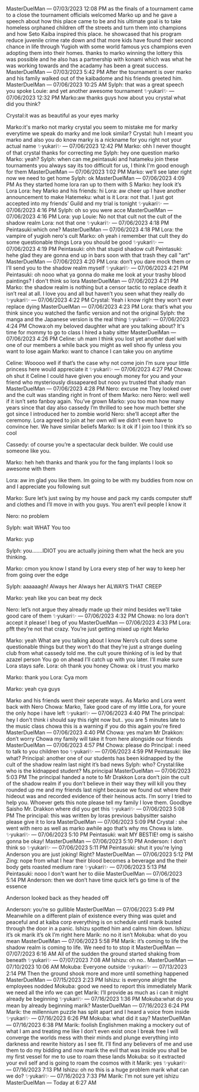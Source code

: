 MasterDuelMan — 07/03/2023 12:08 PM
as the finals of a tournament came to a close the tournament officials welcomed Marko up and he gave a speech about how this place came to be and his ultimate goal is to take homeless orphaned children off the streets and turn them into champions and how Seto Kaiba inspired this place. he showcased that his program reduce juvenile crime rate down and that more kids have found their second chance in life through Yugioh with some world famous ycs champions even adopting them into their homes. thanks to marko winning the lottery this was possible and he also has a partnership with konami which was what he was working towards and the acadamy has been a great success.
MasterDuelMan — 07/03/2023 5:42 PM
After the tournament is over marko and his family walked out of the kaibadome and his friends greeted him.
MasterDuelMan — 07/06/2023 10:25 AM
Sylph: that was a great speech you spoke
Louie: and yet another awesome tournament
✨yukari✨ — 07/06/2023 12:32 PM
Marko:aw thanks guys how about you crystal what did you think?

Crystal:it was as beautiful as your eyes marky

Marko:it's marko not marky crystal you seem to mistake me for marky everytime we speak do marky and me look similar? 
Crystal: huh I meant you marko and also you do know marky is a nickname for you right not your actual name
✨yukari✨ — 07/06/2023 12:42 PM
Marko: ohh I never thought of that crystal thanks for correcting me
Sylph: hey one question marko
Marko: yeah?
Sylph: when can me,peintasuki and hatameku join these tournaments you always say its too difficult for us, I think I'm good enough for them
MasterDuelMan — 07/06/2023 1:02 PM
Marko: we’ll see later right now we need to get home
Sylph: ok
MasterDuelMan — 07/06/2023 4:09 PM
As they started home lora ran up to them with S
Marko: hey look it’s Lora 
Lora: hey
Marko and his friends: hi
Lora: aw cheer up I have another announcement to make
Hatemeku: what is it
Lora: not that. I just got accepted into my friends’ Guild and my trial is tonight
✨yukari✨ — 07/06/2023 4:16 PM
Sylph: oh so you were acce
MasterDuelMan — 07/06/2023 4:16 PM
Lora: yup
Louie: No not that cult not the cult of the shadow realm
Lora: not that one
✨yukari✨ — 07/06/2023 4:18 PM
Peintasuki:which one?
MasterDuelMan — 07/06/2023 4:18 PM
Lora: the vampire of yugioh nero's cult
Marko: oh yeah i remember that cult they do some questionable things Lora you should be good 
✨yukari✨ — 07/06/2023 4:19 PM
Peintasuki: ohh that stupid shadow cult
Peintasuki: hehe glad they are gonna end up in bars soon with that trash they call "art"
MasterDuelMan — 07/06/2023 4:20 PM
Lora: don’t you dare mock them or I’ll send you to the shadow realm myself
✨yukari✨ — 07/06/2023 4:21 PM
Peintasuki: oh nooo what ya gonna do make me look at your trashy blood paintings? I don't think so lora
MasterDuelMan — 07/06/2023 4:21 PM
Marko: the shadow realm is nothing but a censor tactic to replace death it isn’t real at all. I love you and all but haven’t you seen what they really do 
✨yukari✨ — 07/06/2023 4:22 PM
Crystal: Yeah i know right they won't ever replace dying
MasterDuelMan — 07/06/2023 4:23 PM
Lora: that’s what you think since you watched the fanfic version and not the original
Sylph: the manga and the Japanese version is the real thing
✨yukari✨ — 07/06/2023 4:24 PM
Chowa:oh my beloved daughter what are you talking about? It's time for mommy to go to class I hired a baby sitter
MasterDuelMan — 07/06/2023 4:26 PM
Celine: uh mam I think you lost yet another duel with one of our members a while back you might as well shoo fly unless you want to lose again
Marko: want to chance  I can take you on anytime 

Celine: Wooooo well if that’s the case why not come join I’m sure your little princess here would appreciate it 
✨yukari✨ — 07/06/2023 4:27 PM
Chowa: oh shut it Celine I could have given you enough money for you and your friend who mysteriously dissapeared but nooo yu trusted that shady man
MasterDuelMan — 07/06/2023 4:28 PM
Nero: excuse me
They looked over and the cult was standing right in front of them
Marko: nero
Nero: well well if it isn’t seto fanboy again. You’ve grown 
Marko: you too man how many years since that day also cassedy I’m thrilled to see how much better she got since I introduced her to zombie world 
Nero: she’ll accept after the ceremony. Lora agreed to join at her own will we didn’t even have to convince her. We have similar beliefs 
Marko: Is it ok if I join too I think it’s so cool 

Cassedy: of course you’re a spectacular deck builder. We could use someone like you.

Marko: heh heh thanks and thank you for the fang implants I look so awesome with them

Lora: aw im glad you like them. Im going to be with my buddies from now on and I appreciate  you following suit 

Marko: Sure let’s just swing by my house and pack my cards computer stuff and clothes and I’ll move in with you guys. You aren’t evil people I know it

Nero: no problem 

Sylph: wait WHAT You too 

Marko: yup 

Sylph: you…….IDIOT you are actually joining them what the heck are you thinking.

Marko: cmon you know I stand by Lora every step of her way to keep her from going over the edge

Sylph: aaaaaagh! Always her Always her ALWAYS THAT CREEP 

Marko: yeah like you can beat my deck

Nero: let’s not argue they already made up their mind besides we’ll take good care of them 
✨yukari✨ — 07/06/2023 4:32 PM
Chowa: no lora don't accept it please! I beg of you
MasterDuelMan — 07/06/2023 4:33 PM
Lora: pfft  they’re not that crazy. You’re just getting mixed up right Marko 

Marko: yeah What are you talking about I know Nero’s cult does some questionable things but they won’t do that they’re just a strange dueling club from what cassedy told me. the cult youre thinking of is led by that azazel person You go on ahead I’ll catch up with you later.  I’ll make sure Lora stays safe. 
Lora: oh thank you honey 
Chowa: ok i trust you marko

Marko: thank you 
Lora: Cya mom 

Marko: yeah cya guys 

Marko and his friends went their seperate ways. As Marko and Lora went back with Nero 
Chowa: Marko, Take good care of my little Lora, for youre the only hope i have left 
✨yukari✨ — 07/06/2023 4:40 PM
The principal: hey I don't think i should say this right now but.. you are 5 minutes late to the music class chowa this is a warning if you do this again you're fired
MasterDuelMan — 07/06/2023 4:40 PM
Chowa: yes ma’am
Mr Drakkon: don’t worry Chowa my family will take it from here alongside our friends 
MasterDuelMan — 07/06/2023 4:57 PM
Chowa: please do
Principal: i need to talk to you children too
✨yukari✨ — 07/06/2023 4:59 PM
Peintasuki: like what?
Principal: another one of our students has been kidnapped by the cult of the shadow realm last night it’s bad news
Sylph: who? 
Crystal:like who is the kidnapped student? Ms.principal
MasterDuelMan — 07/06/2023 5:03 PM
The principal handed a note to Mr Drakkon 
Lora don’t join the cult of the shadow realm if you don’t believe in their way they will kill you they rounded up me and my friends last night because we found out where their hideout was and recorded evidence of their heinous acts. I’m sorry I tried to help you. Whoever gets this note please tell my family I love them. Goodbye
Saisho
Mr. Drakkon where did you get this 
✨yukari✨ — 07/06/2023 5:08 PM
The principal: this was written by loras previous babysitter saisho please give it to lora
MasterDuelMan — 07/06/2023 5:09 PM
Crystal : she went  with nero as well as marko awhile ago that’s why ms Chowa is late. 
✨yukari✨ — 07/06/2023 5:10 PM
Peintasuki: wait MY BESTIE! omg is saisho gonna be okay!
MasterDuelMan — 07/06/2023 5:10 PM
Anderson: I don’t think so
✨yukari✨ — 07/06/2023 5:11 PM
Peintasuki: shut it you're lying Anderson you are just joking! Right?
MasterDuelMan — 07/06/2023 5:12 PM
Zing: nope from what I hear their blood becomes a beverage and the their body gets roasted medium rare
✨yukari✨ — 07/06/2023 5:13 PM
Peintasuki: nooo I don't want her to diiie
MasterDuelMan — 07/06/2023 5:14 PM
Anderson: then we don’t have time quick let’s go time is of the essence 

Anderson looked back as they headed off 

Anderson: you’re so gullible 
MasterDuelMan — 07/06/2023 5:49 PM
Meanwhile on a different plain of existence every thing was quiet and peaceful and at kaiba corp everything is on schedule until marik busted through the door in a panic. Ishizu spotted him and calms him down. 
Ishizu: it’s ok marik it’s ok I’m right here 
Marik: no no it isn’t
Mokuba: what do you mean
MasterDuelMan — 07/06/2023 5:58 PM
Marik: it’s coming to life the shadow realm is coming to life.  We need to to stop it 
MasterDuelMan — 07/07/2023 6:16 AM
All of the sudden the ground started shaking from beneath
✨yukari✨ — 07/07/2023 7:08 AM
Ishizu: oh no..
MasterDuelMan — 07/10/2023 10:06 AM
Mokuba: Everyone outside
✨yukari✨ — 07/13/2023 2:14 PM
Then the ground shook more and more until something happened
MasterDuelMan — 07/15/2023 2:23 PM
Ishizu: is everyone alright
the employees nodded
Mokuba: good we need to report this immediately Marik we need all the info we can get
Marik: I’ll provide as much as i can it might already be beginning 
✨yukari✨ — 07/16/2023 1:36 PM
Mokuba:what do you mean by already beginning marik?
MasterDuelMan — 07/16/2023 6:24 PM
Marik: the millennium puzzle has split apart  and I heard a voice from inside
✨yukari✨ — 07/16/2023 6:26 PM
Mokuba: what did it say?
MasterDuelMan — 07/16/2023 6:38 PM
Marik: foolish Englishmen making a mockery out of what I am and treating me like I don’t even exist once I break free I will converge the worlds mess with their minds and plunge everything into darkness and rewrite history as I see fit. I’ll find any believers of me and use them to do my bidding and now marik the evil that was inside you shall be my first vessel for me to use to roam these lands 
Mokuba: so it extracted your evil self and is going to roam the cosmos with it
Marik: yes 
✨yukari✨ — 07/16/2023 7:13 PM
Ishizu: oh no this is a huge problem marik what can we do?
✨yukari✨ — 07/16/2023 7:33 PM
Marik: I'm not sure yet ishizu
MasterDuelMan — Today at 6:27 AM

